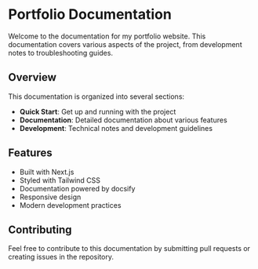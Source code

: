 # Portfolio Documentation

Welcome to the documentation for my portfolio website. This documentation covers various aspects of the project, from development notes to troubleshooting guides.

## Overview

This documentation is organized into several sections:

- **Quick Start**: Get up and running with the project
- **Documentation**: Detailed documentation about various features
- **Development**: Technical notes and development guidelines

## Features

- Built with Next.js
- Styled with Tailwind CSS
- Documentation powered by docsify
- Responsive design
- Modern development practices

## Contributing

Feel free to contribute to this documentation by submitting pull requests or creating issues in the repository. 